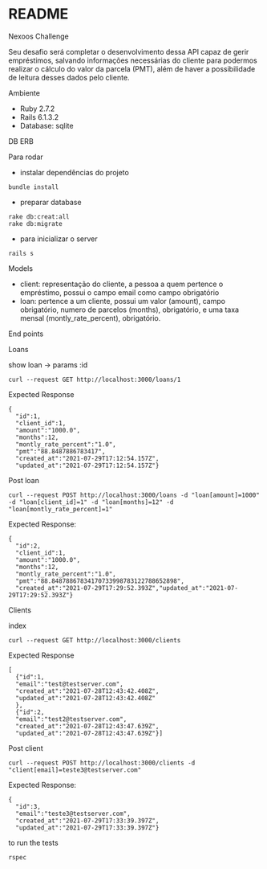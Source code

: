 # README

Nexoos Challenge

Seu desafio será completar o desenvolvimento dessa API capaz de gerir empréstimos, salvando informações necessárias do cliente para podermos realizar o cálculo do valor da parcela (PMT), além de haver a possibilidade de leitura desses dados pelo cliente.

Ambiente

* Ruby 2.7.2
* Rails 6.1.3.2
* Database: sqlite

DB ERB

Para rodar

* instalar dependências do projeto
```
bundle install
```
* preparar database
```
rake db:creat:all
rake db:migrate
```
* para inicializar o server
```
rails s
```

Models

* client: representação do cliente, a pessoa a quem pertence o empréstimo, possui o campo email como campo obrigatório
* loan: pertence a um cliente, possui um valor (amount), campo obrigatório, numero de parcelos (months), obrigatório, e uma taxa mensal (montly_rate_percent), obrigatório.

End points

Loans

show loan -> params :id

```curl --request GET http://localhost:3000/loans/1```

Expected Response

```
{
  "id":1,
  "client_id":1,
  "amount":"1000.0",
  "months":12,
  "montly_rate_percent":"1.0",
  "pmt":"88.8487886783417",
  "created_at":"2021-07-29T17:12:54.157Z",
  "updated_at":"2021-07-29T17:12:54.157Z"}
```

Post loan

```
curl --request POST http://localhost:3000/loans -d "loan[amount]=1000" -d "loan[client_id]=1" -d "loan[months]=12" -d "loan[montly_rate_percent]=1"
```

Expected Response:

```
{
  "id":2,
  "client_id":1,
  "amount":"1000.0",
  "months":12,
  "montly_rate_percent":"1.0",
  "pmt":"88.84878867834170733998783122788652898",
  "created_at":"2021-07-29T17:29:52.393Z","updated_at":"2021-07-29T17:29:52.393Z"}
```

Clients

index

```curl --request GET http://localhost:3000/clients```

Expected Response

```
[
  {"id":1,
  "email":"test@testserver.com",
  "created_at":"2021-07-28T12:43:42.408Z",
  "updated_at":"2021-07-28T12:43:42.408Z"
  },
  {"id":2,
  "email":"test2@testserver.com",
  "created_at":"2021-07-28T12:43:47.639Z",
  "updated_at":"2021-07-28T12:43:47.639Z"}]
```

Post client

```
curl --request POST http://localhost:3000/clients -d "client[email]=teste3@testserver.com"
```

Expected Response:

```
{
  "id":3,
  "email":"teste3@testserver.com",
  "created_at":"2021-07-29T17:33:39.397Z",
  "updated_at":"2021-07-29T17:33:39.397Z"}
```

to run the tests

```
rspec
```